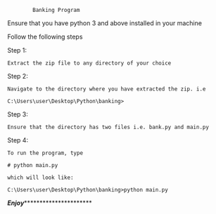 			Banking Program

Ensure that you have python 3 and above installed in your machine

Follow the following steps 

Step 1:
	
	Extract the zip file to any directory of your choice

Step 2: 
	
	Navigate to the directory where you have extracted the zip. i.e

	C:\Users\user\Desktop\Python\banking>

Step 3:
	
	Ensure that the directory has two files i.e. bank.py and main.py


Step 4:

	To run the program, type

	# python main.py

	which will look like: 

	C:\Users\user\Desktop\Python\banking>python main.py


*****************Enjoy***************************************


